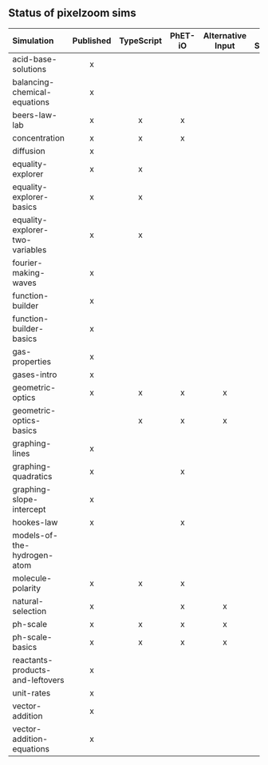 ## Status of pixelzoom sims 

| Simulation                       | Published  | TypeScript | PhET-iO  | Alternative Input  | UI Sound  | Dynamic Locale  |
|:---------------------------------|:----------:|:----------:|:--------:|:------------------:|:---------:|:---------------:|
| acid-base-solutions              |     x      |            |          |                    |           |                 |
| balancing-chemical-equations     |     x      |            |          |                    |           |                 |
| beers-law-lab                    |     x      |     x      |    x     |                    |           |                 |
| concentration                    |     x      |     x      |    x     |                    |           |                 |
| diffusion                        |     x      |            |          |                    |           |                 |
| equality-explorer                |     x      |     x      |          |                    |           |                 |
| equality-explorer-basics         |     x      |     x      |          |                    |           |                 |
| equality-explorer-two-variables  |     x      |     x      |          |                    |           |                 |
| fourier-making-waves             |     x      |            |          |                    |           |                 |
| function-builder                 |     x      |            |          |                    |           |                 |
| function-builder-basics          |     x      |            |          |                    |           |                 |
| gas-properties                   |     x      |            |          |                    |           |                 |
| gases-intro                      |     x      |            |          |                    |           |                 |
| geometric-optics                 |     x      |     x      |    x     |         x          |     x     |        x        |
| geometric-optics-basics          |            |     x      |    x     |         x          |     x     |        x        |
| graphing-lines                   |     x      |            |          |                    |           |                 |
| graphing-quadratics              |     x      |            |    x     |                    |           |                 |
| graphing-slope-intercept         |     x      |            |          |                    |           |                 |
| hookes-law                       |     x      |            |    x     |                    |           |                 |
| models-of-the-hydrogen-atom      |            |            |          |                    |           |        x        |
| molecule-polarity                |     x      |     x      |    x     |                    |           |                 |
| natural-selection                |     x      |            |    x     |         x          |     x     |        x        |
| ph-scale                         |     x      |     x      |    x     |         x          |     x     |        x        |
| ph-scale-basics                  |     x      |     x      |    x     |         x          |     x     |        x        |
| reactants-products-and-leftovers |     x      |            |          |                    |           |                 |
| unit-rates                       |     x      |            |          |                    |           |                 |
| vector-addition                  |     x      |            |          |                    |           |                 |
| vector-addition-equations        |     x      |            |          |                    |           |                 |
